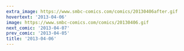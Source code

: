 ```yaml
---
extra_image: https://www.smbc-comics.com/comics/20130406after.gif
hovertext: '2013-04-06'
image: https://www.smbc-comics.com/comics/20130406.gif
next_comic: '2013-04-07'
prev_comic: '2013-04-05'
title: '2013-04-06'
---
```


